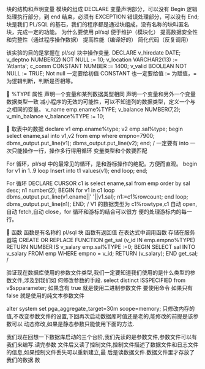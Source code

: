 块的结构和声明变量
模块的组成
DECLARE
变量声明部分，可以没有
Begin
逻辑处理执行部分，到 end 结束，必须有
EXCEPTION
错误处理部分，可以没有
End;
块是我们 PL/SQL 的基石，我们的程序都是通过块组成，没有名称的块叫匿名块，完成一定的功能。
为什么要使用 pl/sql
便于维护（模块化）
提高数据安全性和完整性（通过程序操作数据）
提高性能（编译好的）
简化代码（反复调用）

该实验的目的是掌握在 pl/sql 块中操作变量.
DECLARE
v_hiredate DATE;
v_deptno NUMBER(2) NOT NULL := 10;
v_location VARCHAR2(13) := 'Atlanta';
c_comm CONSTANT NUMBER := 1400;
v_valid BOOLEAN NOT NULL := TRUE;
Not null 一定要给初值
CONSTANT 也一定要给值
:= 为赋值，=为逻辑判断，判断是否相等。

 %TYPE 属性
声明一个变量和某列数据类型相同
声明一个变量和另外一个变量数据类型一致
减小程序的无效的可能性，可以不知道列的数据类型，定义一个与之相同的变量。
v_name emp.ename%TYPE;
v_balance NUMBER(7,2);
v_min_balance v_balance%TYPE := 10;


 取表中的数据
declare
v1 emp.ename%type;
v2 emp.sal%type;
begin
select ename,sal into v1,v2
from emp where empno=7900;
dbms_output.put_line(v1);
dbms_output.put_line(v2);
end;
/
一定要有 into
一次只能操作一行，操作多行得用循环
变量类型和个数要匹配



For 循环，pl/sql 中的最常见的循环，是和游标操作的绝配。方便而直观。
begin
for v1 in 1..9 loop
Insert into t1 values(v1);
end loop;
end;

For 循环
DECLARE
CURSOR c1 is select ename,sal from emp order by sal desc;
n1 number(2);
BEGIN
for v1 in c1 loop
dbms_output.put_line(v1.ename||' '||v1.sal);
n1:=c1%rowcount;
end loop;
dbms_output.put_line(n1);
END;
/
V1 的数据类型为 c1%rowtype,c1 自动 open,自动 fetch,自动 close，for 循环和游标的结合可以很方
便的处理游标内的每一行。




 函数
函数是有名称的 pl/sql 块
函数有返回值
在表达式中调用函数
存储在服务器端
CREATE OR REPLACE FUNCTION get_sal
 (v_id IN emp.empno%TYPE)
 RETURN NUMBER
 IS
 v_salary emp.sal%TYPE :=0;
 BEGIN
 SELECT sal INTO v_salary FROM emp WHERE empno = v_id;
 RETURN (v_salary);
 END get_sal;
/


验证现在数据库使用的参数文件类型,我们一定要知道我们使用的是什么类型的参数文件,涉及到我们如
何修改参数的手段.
select distinct ISSPECIFIED from v$spparameter;
如果含有 true 就是使用二进制参数文件 要使用命令
如果只有 false 就是使用的纯文本参数文件

 alter system set pga_aggregate_target=30m scope=memory;
只修改内存的值,不改变参数文件的设置,下回再次启动数据库时值还是老的,能修改的前提是该参数可以
动态修改,如果是静态参数只能使用下面的方法.

我们现在回想一下数据库启动的三个台阶,我们先读的是参数文件,参数文件可以有我们来编写.读完参数
文件后又读了控制文件,控制文件描述了数据文件和日志文件的信息,如果控制文件丢失可以重新建立,最
后是读数据文件.数据文件里才存放了我们的数据.数